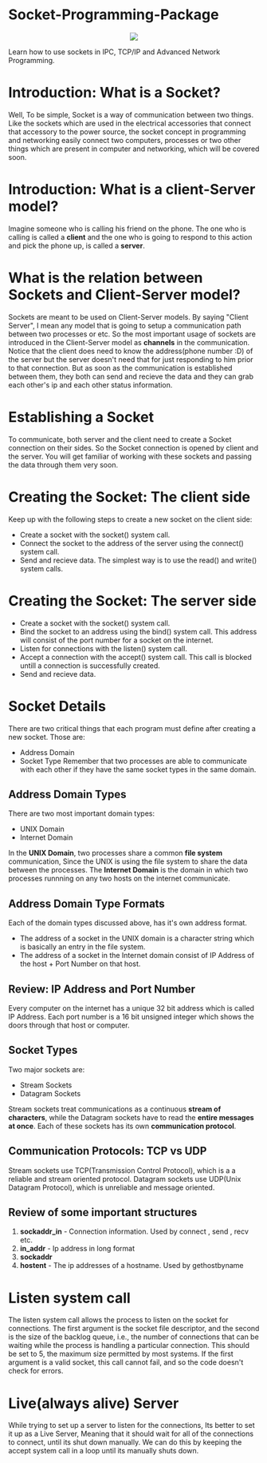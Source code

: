 # Socket-Programming-Package

<p align="center">
  <img src="http://uupload.ir/files/whf6_3-electric-logo-design.jpg">
</p>

Learn how to use sockets in IPC, TCP/IP and Advanced Network Programming.

# Introduction: What is a Socket?	
Well, To be simple, Socket is a way of communication between two things. Like the sockets which are used in the electrical accessories that connect that accessory to the power source, the socket concept in programming and networking easily connect two computers, processes or two other things which are present in computer and networking, which will be covered soon.

# Introduction: What is a client-Server model?
Imagine someone who is calling his friend on the phone. The one who is calling is called a **client** and the one who is going to respond to this action and pick the phone up, is called a **server**.

# What is the relation between Sockets and Client-Server model?
Sockets are meant to be used on Client-Server models. By saying "Client Server", I mean any model that is going to setup a communication path between two processes or etc. 
So the most important usage of sockets are introduced in the Client-Server model as **channels** in the communication.
Notice that the client does need to know the address(phone number :D) of the server but the server doesn't need that for just responding to him prior to that connection. But as soon as the communication is established between them, they both can send and recieve the data and they can grab each other's ip and each other status information.

# Establishing a Socket
To communicate, both server and the client need to create a Socket connection on their sides. So the Socket connection is opened by client and the server. You will get familiar of working with these sockets and passing the data through them very soon.

# Creating the Socket: The client side
Keep up with the following steps to create a new socket on the client side:
* Create a socket with the socket() system call.
* Connect the socket to the address of the server using the connect() system call.
* Send and recieve data. The simplest way is to use the read() and write() system calls.

# Creating the Socket: The server side
* Create a socket with the socket() system call.
* Bind the socket to an address using the bind() system call. This address will consist of the port number for a socket on the internet.
* Listen for connections with the listen() system call.
* Accept a connection with the accept() system call. This call is blocked untill a connection is successfully created.
* Send and recieve data.

# Socket Details
There are two critical things that each program must define after creating a new socket. Those are:
* Address Domain
* Socket Type
Remember that two processes are able to communicate with each other if they have the same socket types in the same domain.

## Address Domain Types
There are two most important domain types:
* UNIX Domain
* Internet Domain

In the  **UNIX Domain**, two processes share a common **file system** communication, Since the UNIX is using the file system to share the data between the processes.
The **Internet Domain** is the domain in which two processes runnning on any two hosts on the internet communicate.

## Address Domain Type Formats
Each of the domain types discussed above, has it's own address format.
* The address of a socket in the UNIX domain is a character string which is basically an entry in the file system.
* The address of a socket in the Internet domain consist of IP Address of the host + Port Number on that host.

## Review: IP Address and Port Number
Every computer on the internet has a unique 32 bit address which is called IP Address.
Each port number is a 16 bit unsigned integer which shows the doors through that host or computer.

## Socket Types
Two major sockets are:
* Stream Sockets
* Datagram Sockets

Stream sockets treat communications as a continuous **stream of characters**, while the Datagram sockets have to read the **entire messages at once**.
Each of these sockets has its own **communication protocol**.

## Communication Protocols: TCP vs UDP
Stream sockets use TCP(Transmission Control Protocol), which is a a reliable and stream oriented protocol.
Datagram sockets use UDP(Unix Datagram Protocol), which is unreliable and message oriented.

## Review of some important structures
1. **sockaddr_in** - Connection information. Used by connect , send , recv etc.
2. **in_addr** - Ip address in long format
3. **sockaddr**
4. **hostent** - The ip addresses of a hostname. Used by gethostbyname

# Listen system call
The listen system call allows the process to listen on the socket for connections. The first argument is the socket file descriptor, and the second is the size of the backlog queue, i.e., the number of connections that can be waiting while the process is handling a particular connection. This should be set to 5, the maximum size permitted by most systems. If the first argument is a valid socket, this call cannot fail, and so the code doesn't check for errors.

# Live(always alive) Server
While trying to set up a server to listen for the connections, Its better to set it up as a Live Server, Meaning that it should wait for all of the connections to connect, until its shut down manually.
We can do this by keeping the accept system call in a loop until its manually shuts down.